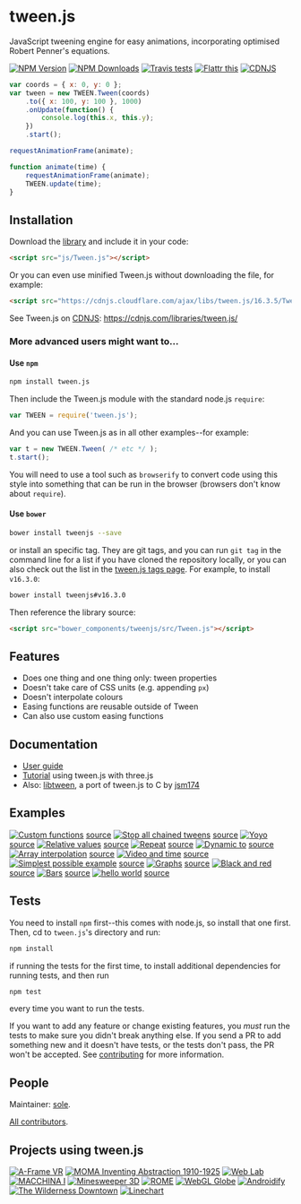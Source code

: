 # tween.js

JavaScript tweening engine for easy animations, incorporating optimised Robert Penner's equations.

[![NPM Version][npm-image]][npm-url]
[![NPM Downloads][downloads-image]][downloads-url]
[![Travis tests][travis-image]][travis-url]
[![Flattr this][flattr-image]][flattr-url]
[![CDNJS][cdnjs-image]][cdnjs-url]

```javascript
var coords = { x: 0, y: 0 };
var tween = new TWEEN.Tween(coords)
	.to({ x: 100, y: 100 }, 1000)
	.onUpdate(function() {
		console.log(this.x, this.y);
	})
	.start();

requestAnimationFrame(animate);

function animate(time) {
	requestAnimationFrame(animate);
	TWEEN.update(time);
}
```

## Installation

Download the [library](https://raw.githubusercontent.com/tweenjs/tween.js/master/src/Tween.js) and include it in your code:

```html
<script src="js/Tween.js"></script>
```

Or you can even use minified Tween.js without downloading the file, 
for example:

```html
<script src="https://cdnjs.cloudflare.com/ajax/libs/tween.js/16.3.5/Tween.min.js"></script>
```

See Tween.js on [CDNJS](https://github.com/cdnjs/cdnjs): https://cdnjs.com/libraries/tween.js/

### More advanced users might want to...

#### Use `npm`

```bash
npm install tween.js
```

Then include the Tween.js module with the standard node.js `require`:

```javascript
var TWEEN = require('tween.js');
```

And you can use Tween.js as in all other examples--for example:

```javascript
var t = new TWEEN.Tween( /* etc */ );
t.start();
```

You will need to use a tool such as `browserify` to convert code using this style into something that can be run in the browser (browsers don't know about `require`).

#### Use `bower`

```bash
bower install tweenjs --save
```

or install an specific tag. They are git tags, and you can run `git tag` in the command line for a list if you have cloned the repository locally, or you can also check out the list in the [tween.js tags page](https://github.com/tweenjs/tween.js/tags). For example, to install `v16.3.0`:

```bash
bower install tweenjs#v16.3.0
```

Then reference the library source:

```html
<script src="bower_components/tweenjs/src/Tween.js"></script>
```

## Features

* Does one thing and one thing only: tween properties
* Doesn't take care of CSS units (e.g. appending `px`)
* Doesn't interpolate colours
* Easing functions are reusable outside of Tween
* Can also use custom easing functions

## Documentation

* [User guide](./docs/user_guide.md)
* [Tutorial](http://learningthreejs.com/blog/2011/08/17/tweenjs-for-smooth-animation/)  using tween.js with three.js
* Also: [libtween](https://github.com/jsm174/libtween), a port of tween.js to C by [jsm174](https://github.com/jsm174)

## Examples

[![Custom functions](http://tweenjs.github.io/tween.js/assets/examples/03_graphs.png)](http://tweenjs.github.io/tween.js/examples/12_graphs_custom_functions.html)
[source](./examples/12_graphs_custom_functions.html)
[![Stop all chained tweens](http://tweenjs.github.io/tween.js/assets/examples/11_stop_all_chained_tweens.png)](http://tweenjs.github.io/tween.js/examples/11_stop_all_chained_tweens.html) [source](./examples/11_stop_all_chained_tweens.html)
[![Yoyo](http://tweenjs.github.io/tween.js/assets/examples/10_yoyo.png)](http://tweenjs.github.io/tween.js/examples/10_yoyo.html) [source](./examples/10_yoyo.html)
[![Relative values](http://tweenjs.github.io/tween.js/assets/examples/09_relative.png)](http://tweenjs.github.io/tween.js/examples/09_relative_values.html) [source](./examples/09_relative_values.html)
[![Repeat](http://tweenjs.github.io/tween.js/assets/examples/08_repeat.png)](http://tweenjs.github.io/tween.js/examples/08_repeat.html) [source](./examples/08_repeat.html)
[![Dynamic to](http://tweenjs.github.io/tween.js/assets/examples/07_dynamic_to.png)](http://tweenjs.github.io/tween.js/examples/07_dynamic_to.html) [source](./examples/07_dynamic_to.html)
[![Array interpolation](http://tweenjs.github.io/tween.js/assets/examples/03_graphs.png)](http://tweenjs.github.io/tween.js/examples/06_array_interpolation.html) [source](./examples/06_array_interpolation.html)
[![Video and time](http://tweenjs.github.io/tween.js/assets/examples/06_video_and_time.png)](http://tweenjs.github.io/tween.js/examples/05_video_and_time.html) [source](./examples/05_video_and_time.html)
[![Simplest possible example](http://tweenjs.github.io/tween.js/assets/examples/04_simplest.png)](http://tweenjs.github.io/tween.js/examples/04_simplest.html) [source](./examples/04_simplest.html)
[![Graphs](http://tweenjs.github.io/tween.js/assets/examples/03_graphs.png)](http://tweenjs.github.io/tween.js/examples/03_graphs.html) [source](./examples/03_graphs.html)
[![Black and red](http://tweenjs.github.io/tween.js/assets/examples/02_black_and_red.png)](http://tweenjs.github.io/tween.js/examples/02_black_and_red.html) [source](./examples/02_black_and_red.html)
[![Bars](http://tweenjs.github.io/tween.js/assets/examples/01_bars.png)](http://tweenjs.github.io/tween.js/examples/01_bars.html) [source](./examples/01_bars.html)
[![hello world](http://tweenjs.github.io/tween.js/assets/examples/00_hello_world.png)](http://tweenjs.github.io/tween.js/examples/00_hello_world.html) [source](./examples/00_hello_world.html)

## Tests

You need to install `npm` first--this comes with node.js, so install that one first. Then, cd to `tween.js`'s directory and run:

```bash
npm install
```

if running the tests for the first time, to install additional dependencies for running tests, and then run

```bash
npm test
```

every time you want to run the tests.

If you want to add any feature or change existing features, you *must* run the tests to make sure you didn't break anything else. If you send a PR to add something new and it doesn't have tests, or the tests don't pass, the PR won't be accepted. See [contributing](CONTRIBUTING.md) for more information.

## People

Maintainer: [sole](https://github.com/sole).

[All contributors](http://github.com/tweenjs/tween.js/contributors).

## Projects using tween.js

[![A-Frame VR](http://tweenjs.github.io/tween.js/assets/projects/10_aframe.png)](https://aframe.io)
[![MOMA Inventing Abstraction 1910-1925](http://tweenjs.github.io/tween.js/assets/projects/09_moma.png)](http://www.moma.org/interactives/exhibitions/2012/inventingabstraction/)
[![Web Lab](http://tweenjs.github.io/tween.js/assets/projects/08_web_lab.png)](http://www.chromeweblab.com/)
[![MACCHINA I](http://tweenjs.github.io/tween.js/assets/projects/07_macchina.png)](http://5013.es/toys/macchina)
[![Minesweeper 3D](http://tweenjs.github.io/tween.js/assets/projects/06_minesweeper3d.png)](http://egraether.com/mine3d/)
[![ROME](http://tweenjs.github.io/tween.js/assets/projects/05_rome.png)](http://ro.me)
[![WebGL Globe](http://tweenjs.github.io/tween.js/assets/projects/04_webgl_globe.png)](http://data-arts.appspot.com/globe)
[![Androidify](http://tweenjs.github.io/tween.js/assets/projects/03_androidify.png)](http://www.androidify.com/)
[![The Wilderness Downtown](http://tweenjs.github.io/tween.js/assets/projects/01_wilderness.png)](http://thewildernessdowntown.com/)
[![Linechart](http://tweenjs.github.io/tween.js/assets/projects/00_linechart.png)](http://dejavis.org/linechart)

[npm-image]: https://img.shields.io/npm/v/tween.js.svg
[npm-url]: https://npmjs.org/package/tween.js
[downloads-image]: https://img.shields.io/npm/dm/tween.js.svg
[downloads-url]: https://npmjs.org/package/tween.js
[travis-image]: https://travis-ci.org/tweenjs/tween.js.svg?branch=master
[travis-url]: https://travis-ci.org/tweenjs/tween.js
[flattr-image]: https://api.flattr.com/button/flattr-badge-large.png
[flattr-url]: https://flattr.com/thing/45014/tween-js
[cdnjs-image]: https://img.shields.io/cdnjs/v/tween.js.svg
[cdnjs-url]: https://cdnjs.com/libraries/tween.js
